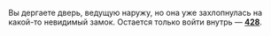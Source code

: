 Вы дергаете дверь, ведущую наружу, но она уже захлопнулась на какой-то невидимый замок. Остается только войти внутрь — [**428**](#n_428).

